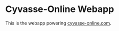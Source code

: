 Cyvasse-Online Webapp
=====================

This is the webapp powering [cyvasse-online.com](http://cyvasse-online.com/).
